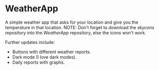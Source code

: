 # WeatherApp
A simple weather app that asks for your location and give you the temperature in that location.
NOTE: Don't forget to download the <i>skycons</i> repository into the <i>WeatherApp</i> repository, else the icons won't work.

Further updates include:
<ul>
  <li>Buttons with different weather reports.</li>
  <li>Dark mode (I love dark modes).</li>
  <li>Daily reports with graphs.</li>
</ul>
